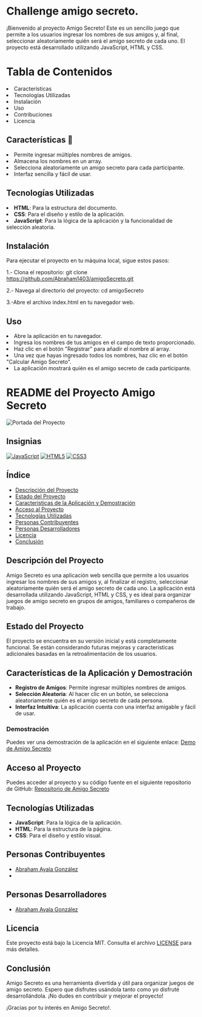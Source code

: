 # Challenge amigo secreto.

¡Bienvenido al proyecto Amigo Secreto! Este es un sencillo juego que permite a los usuarios ingresar los nombres de sus amigos y, al final, seleccionar aleatoriamente quién será el amigo secreto de cada uno. El proyecto está desarrollado utilizando JavaScript, HTML y CSS.

# Tabla de Contenidos
<li>Características</li>
<li>Tecnologías Utilizadas</li>
<li>Instalación</li>
<li>Uso</li>
<li>Contribuciones</li>
<li>Licencia</li>

## Características 🚀
<li>Permite ingresar múltiples nombres de amigos.</li>
<li>Almacena los nombres en un array.</li>
<li>Selecciona aleatoriamente un amigo secreto para cada participante.</li>
<li>Interfaz sencilla y fácil de usar.</li>

## Tecnologías Utilizadas
<li> <strong>HTML</strong>: Para la estructura del documento.</li>
<li><strong>CSS</strong>: Para el diseño y estilo de la aplicación.</li>
<li><strong>JavaScript</strong>: Para la lógica de la aplicación y la funcionalidad de selección aleatoria.</li>

## Instalación

Para ejecutar el proyecto en tu máquina local, sigue estos pasos:

1.- Clona el repositorio:
git clone https://github.com/Abraham1403/amigoSecreto.git

2.- Navega al directorio del proyecto:
cd amigoSecreto

3.-Abre el archivo index.html en tu navegador web.

## Uso
<li>Abre la aplicación en tu navegador.</li>
<li>Ingresa los nombres de tus amigos en el campo de texto proporcionado.</li>
<li>Haz clic en el botón "Registrar" para añadir el nombre al array.</li>
<li>Una vez que hayas ingresado todos los nombres, haz clic en el botón "Calcular Amigo Secreto".</li>
<li>La aplicación mostrará quién es el amigo secreto de cada participante.</li>



# README del Proyecto Amigo Secreto

![Portada del Proyecto](ruta/a/tu/imagen/de/portada.png)

## Insignias
[![JavaScript](https://img.shields.io/badge/JavaScript-ES6-yellow.svg)](https://developer.mozilla.org/es/docs/Web/JavaScript)
[![HTML5](https://img.shields.io/badge/HTML5-orange.svg)](https://developer.mozilla.org/es/docs/Web/HTML)
[![CSS3](https://img.shields.io/badge/CSS3-blue.svg)](https://developer.mozilla.org/es/docs/Web/CSS)

## Índice
- [Descripción del Proyecto](#descripción-del-proyecto)
- [Estado del Proyecto](#estado-del-proyecto)
- [Características de la Aplicación y Demostración](#características-de-la-aplicación-y-demostración)
- [Acceso al Proyecto](#acceso-al-proyecto)
- [Tecnologías Utilizadas](#tecnologías-utilizadas)
- [Personas Contribuyentes](#personas-contribuyentes)
- [Personas Desarrolladores](#personas-desarrolladores)
- [Licencia](#licencia)
- [Conclusión](#conclusión)

## Descripción del Proyecto
Amigo Secreto es una aplicación web sencilla que permite a los usuarios ingresar los nombres de sus amigos y, al finalizar el registro, seleccionar aleatoriamente quién será el amigo secreto de cada uno. La aplicación está desarrollada utilizando JavaScript, HTML y CSS, y es ideal para organizar juegos de amigo secreto en grupos de amigos, familiares o compañeros de trabajo.

## Estado del Proyecto
El proyecto se encuentra en su versión inicial y está completamente funcional. Se están considerando futuras mejoras y características adicionales basadas en la retroalimentación de los usuarios.

## Características de la Aplicación y Demostración
- **Registro de Amigos**: Permite ingresar múltiples nombres de amigos.
- **Selección Aleatoria**: Al hacer clic en un botón, se selecciona aleatoriamente quién es el amigo secreto de cada persona.
- **Interfaz Intuitiva**: La aplicación cuenta con una interfaz amigable y fácil de usar.

### Demostración
Puedes ver una demostración de la aplicación en el siguiente enlace: [Demo de Amigo Secreto](https://github.com/Abraham1403/amigoSecreto.git)

## Acceso al Proyecto
Puedes acceder al proyecto y su código fuente en el siguiente repositorio de GitHub: [Repositorio de Amigo Secreto](https://github.com/Abraham1403/amigoSecreto.git)

## Tecnologías Utilizadas
- **JavaScript**: Para la lógica de la aplicación.
- **HTML**: Para la estructura de la página.
- **CSS**: Para el diseño y estilo visual.

## Personas Contribuyentes
- [Abraham Ayala González](https://github.com/Abraham1403)
- 
## Personas Desarrolladores
- [Abraham Ayala González](https://github.com/Abraham1403)

## Licencia
Este proyecto está bajo la Licencia MIT. Consulta el archivo [LICENSE](LICENSE) para más detalles.

## Conclusión
Amigo Secreto es una herramienta divertida y útil para organizar juegos de amigo secreto. Espero que disfrutes usándola tanto como yo disfruté desarrollándola. ¡No dudes en contribuir y mejorar el proyecto!


¡Gracias por tu interés en Amigo Secreto!.

